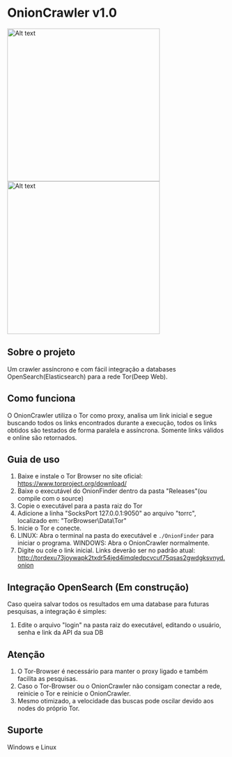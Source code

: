# OnionCrawler v1.0
<img
  src="https://user-images.githubusercontent.com/59628368/202757842-352fc54e-195b-4a30-bc7b-9891faa28515.png"
  alt="Alt text"
  title="Optional title"
  style="display: inline-block; margin: 0 auto; width: 350px">
<img
  src="https://user-images.githubusercontent.com/59628368/202758683-817eaefc-2fe1-4225-b1e0-b8b2ae48bcf7.png"
  alt="Alt text"
  title="Optional title"
  style="display: inline-block; margin: 0 auto; width: 350px">


## Sobre o projeto
Um crawler assíncrono e com fácil integração a databases OpenSearch(Elasticsearch) para a rede Tor(Deep Web).
## Como funciona
O OnionCrawler utiliza o Tor como proxy, analisa um link inicial e segue buscando todos os links encontrados durante a execução, todos os links obtidos são testados de forma paralela e assíncrona. Somente links válidos e online são retornados.
## Guia de uso
1. Baixe e instale o Tor Browser no site oficial: https://www.torproject.org/download/
2. Baixe o executável do OnionFinder dentro da pasta "Releases"(ou compile com o source)
3. Copie o executável para a pasta raiz do Tor
4. Adicione a linha "SocksPort 127.0.0.1:9050" ao arquivo "torrc", localizado em: "TorBrowser\Data\Tor"
5. Inicie o Tor e conecte.
6. LINUX: Abra o terminal na pasta do executável e `./OnionFinder` para iniciar o programa. WINDOWS: Abra o OnionCrawler normalmente.
7. Digite ou cole o link inicial. Links deverão ser no padrão atual: http://tordexu73joywapk2txdr54jed4imqledpcvcuf75qsas2gwdgksvnyd.onion
## Integração OpenSearch (Em construção)
Caso queira salvar todos os resultados em uma database para futuras pesquisas, a integração é simples:
1. Edite o arquivo "login" na pasta raiz do executável, editando o usuário, senha e link da API da sua DB 
## Atenção
1. O Tor-Browser é necessário para manter o proxy ligado e também facilita as pesquisas.
2. Caso o Tor-Browser ou o OnionCrawler não consigam conectar a rede, reinicie o Tor e reinicie o OnionCrawler.
3. Mesmo otimizado, a velocidade das buscas pode oscilar devido aos nodes do próprio Tor.
## Suporte
Windows e Linux
